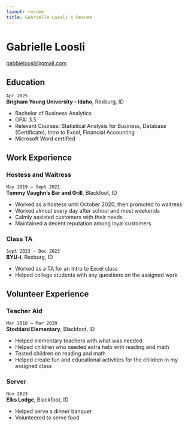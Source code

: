 ```yaml
---
layout: resume
title: Gabrielle Loosli's Resume
---
```


# Gabrielle Loosli

<div id="webaddress">
<a href="gabbieloosli@gmail.com">gabbieloosli@gmail.com</a>
</div>

## Education

`Apr 2025`  
__Brigham Young University - Idaho__, Rexburg, ID

- Bachelor of Business Analytics
- GPA: 3.5
- Relevant Courses: Statistical Analysis for Business, Database (Certificate), Intro to Excel, Financial Accounting
- Microsoft Word certified

## Work Experience

### Hostess and Waitress

`May 2019 – Sept 2021`  
__Tommy Vaughn’s Bar and Grill__, Blackfoot, ID

- Worked as a hostess until October 2020, then promoted to waitress
- Worked almost every day after school and most weekends
- Calmly assisted customers with their needs
- Maintained a decent reputation among loyal customers

### Class TA

`Sept 2023 – Dec 2023`  
__BYU-i__, Rexburg, ID

- Worked as a TA for an Intro to Excel class
- Helped college students with any questions on the assigned work

## Volunteer Experience

### Teacher Aid

`Mar 2018 – Mar 2020`  
__Stoddard Elementary__, Blackfoot, ID

- Helped elementary teachers with what was needed
- Helped children who needed extra help with reading and math
- Tested children on reading and math
- Helped create fun and educational activities for the children in my assigned class

### Server

`Nov 2023`  
__Elks Lodge__, Blackfoot, ID

- Helped serve a dinner banquet
- Volunteered to serve food
